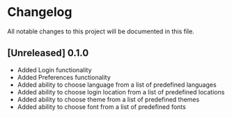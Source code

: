 ﻿# Changelog
All notable changes to this project will be documented in this file.

## [Unreleased] 0.1.0
- Added Login functionality
- Added Preferences functionality
- Added ability to choose language from a list of predefined languages
- Added ability to choose login location from a list of predefined locations
- Added ability to choose theme from a list of predefined themes
- Added ability to choose font from a list of predefined fonts
